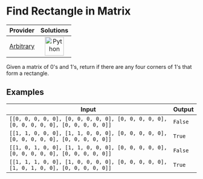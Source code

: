 # Find Rectangle in Matrix

<!-- INFO TABLE BEGIN -->

| Provider                                          | Solutions                                                                                                                                        |
| :-----------------------------------------------: | :----------------------------------------------------------------------------------------------------------------------------------------------: |
| [Arbitrary](../../../docs/providers/Arbitrary.md) | [<img src="https://res.cloudinary.com/rascaltwo/image/upload/v1631924087/python_xzdlti.svg" alt="Python" title="Python" width="50" />](solve.py) |

<!-- INFO TABLE END -->

Given a matrix of 0's and 1's, return if there are any four corners of 1's that form a rectangle.

## Examples

| Input                                                                                   | Output  |
| --------------------------------------------------------------------------------------- | ------- |
| `[[0, 0, 0, 0, 0], [0, 0, 0, 0, 0], [0, 0, 0, 0, 0], [0, 0, 0, 0, 0], [0, 0, 0, 0, 0]]` | `False` |
| `[[1, 1, 0, 0, 0], [1, 1, 0, 0, 0], [0, 0, 0, 0, 0], [0, 0, 0, 0, 0], [0, 0, 0, 0, 0]]` | `True`  |
| `[[1, 0, 1, 0, 0], [1, 1, 0, 0, 0], [0, 0, 0, 0, 0], [0, 0, 0, 0, 0], [0, 0, 0, 0, 0]]` | `False` |
| `[[1, 1, 1, 0, 0], [1, 0, 0, 0, 0], [0, 0, 0, 0, 0], [1, 0, 1, 0, 0], [0, 0, 0, 0, 0]]` | `True`  |
